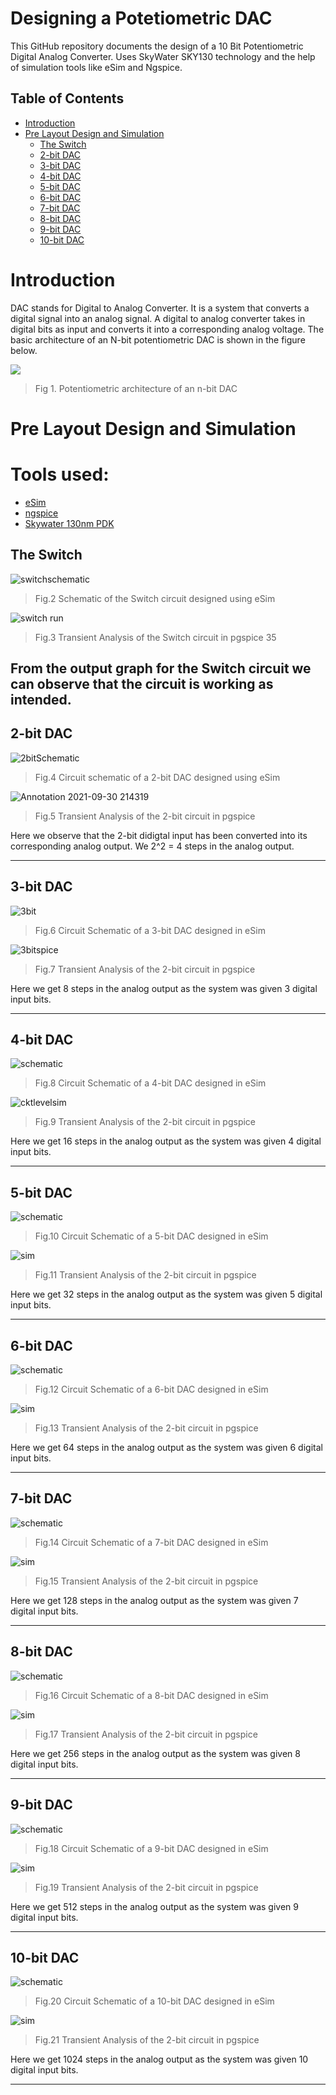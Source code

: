 # Designing a Potetiometric DAC

This GitHub repository documents the design of a 10 Bit Potentiometric Digital Analog Converter. Uses SkyWater SKY130 technology and the help of simulation tools like eSim and Ngspice.

## Table of Contents
- [Introduction](#introduction)
- [Pre Layout Design and Simulation](#pre-layout-design-and-simulation)
  * [The Switch](#the-switch)
  * [2-bit DAC](#2-bit-dac)
  * [3-bit DAC](#3-bit-dac)
  * [4-bit DAC](#4-bit-dac)
  * [5-bit DAC](#5-bit-dac)
  * [6-bit DAC](#6-bit-dac)
  * [7-bit DAC](#7-bit-dac)
  * [8-bit DAC](#8-bit-dac)
  * [9-bit DAC](#9-bit-dac)
  * [10-bit DAC](#10-bit-dac)
 
# Introduction
DAC stands for Digital to Analog Converter. It is a system that converts a digital signal into an analog signal. A digital to analog converter takes in digital bits as input and converts it into a corresponding analog voltage.
The basic architecture of an N-bit potentiometric DAC is shown in the figure below.

![](ScreenShots/potentiometric_dac.png)
> Fig 1. Potentiometric architecture of an n-bit DAC

# Pre Layout Design and Simulation

# Tools used:
- [eSim](https://esim.fossee.in/downloads)
- [ngspice](http://ngspice.sourceforge.net/download.html)
- [Skywater 130nm PDK](https://github.com/google/skywater-pdk)

## The Switch

![switchschematic](ScreenShots/switchcircuit.png)
> Fig.2  Schematic of the Switch circuit designed using eSim

![switch run](ScreenShots/Switch.png)
> Fig.3 Transient Analysis of the Switch circuit in pgspice 35

From the output graph for the Switch circuit we can observe that the circuit is working as intended.
-------------------------------------------------------
## 2-bit DAC

![2bitSchematic](ScreenShots/2bitcircuit.png)
> Fig.4 Circuit schematic of a 2-bit DAC designed using eSim

![Annotation 2021-09-30 214319](ScreenShots/2biit.png)
> Fig.5 Transient Analysis of the 2-bit circuit in pgspice

Here we observe that the 2-bit didigtal input has been converted into its corresponding analog output.
We 2^2 = 4 steps in the analog output.

-------------------------------------------------------
## 3-bit DAC

![3bit](ScreenShots/3bitcircuit.png)
> Fig.6 Circuit Schematic of a 3-bit DAC designed in eSim

![3bitspice](ScreenShots/3bit.png)
> Fig.7 Transient Analysis of the 2-bit circuit in pgspice


Here we get 8 steps in the analog output as the system was given 3 digital input bits.

-------------------------------------------------------
## 4-bit DAC

![schematic](ScreenShots/4bitcircuit.png)
> Fig.8 Circuit Schematic of a 4-bit DAC designed in eSim 

![cktlevelsim](ScreenShots/4bit.png)
> Fig.9 Transient Analysis of the 2-bit circuit in pgspice

Here we get 16 steps in the analog output as the system was given 4 digital input bits.

-------------------------------------------------------
## 5-bit DAC

![schematic](ScreenShots/5bitcircuit.png)
> Fig.10 Circuit Schematic of a 5-bit DAC designed in eSim

![sim](ScreenShots/5bit.png)
> Fig.11 Transient Analysis of the 2-bit circuit in pgspice

Here we get 32 steps in the analog output as the system was given 5 digital input bits.

-------------------------------------------------------
## 6-bit DAC

![schematic](ScreenShots/6bitcircuit.png)
> Fig.12 Circuit Schematic of a 6-bit DAC designed in eSim

![sim](ScreenShots/6bit.png)
> Fig.13 Transient Analysis of the 2-bit circuit in pgspice

Here we get 64 steps in the analog output as the system was given 6 digital input bits.

-------------------------------------------------------
## 7-bit DAC

![schematic](ScreenShots/7bitcircuit.png)
> Fig.14 Circuit Schematic of a 7-bit DAC designed in eSim

![sim](ScreenShots/7bit.png)
> Fig.15 Transient Analysis of the 2-bit circuit in pgspice

Here we get 128 steps in the analog output as the system was given 7 digital input bits.

-------------------------------------------------------
## 8-bit DAC

![schematic](ScreenShots/8bitcircuit.png)
> Fig.16 Circuit Schematic of a 8-bit DAC designed in eSim

![sim](ScreenShots/8bit.png)
> Fig.17 Transient Analysis of the 2-bit circuit in pgspice

Here we get 256 steps in the analog output as the system was given 8 digital input bits.

-------------------------------------------------------
## 9-bit DAC

![schematic](ScreenShots/9bitcircuit.png)
> Fig.18 Circuit Schematic of a 9-bit DAC designed in eSim

![sim](ScreenShots/9bit.png)
> Fig.19 Transient Analysis of the 2-bit circuit in pgspice

Here we get 512 steps in the analog output as the system was given 9 digital input bits.

-------------------------------------------------------
## 10-bit DAC

![schematic](ScreenShots/10bitcircuit.png)
> Fig.20 Circuit Schematic of a 10-bit DAC designed in eSim

![sim](ScreenShots/9bit.png)
> Fig.21 Transient Analysis of the 2-bit circuit in pgspice

Here we get 1024 steps in the analog output as the system was given 10 digital input bits.

-------------------------------------------------------

